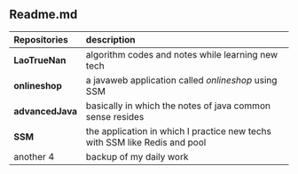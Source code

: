 ## Readme.md
|Repositories|description|
|:---|:---|
|**LaoTrueNan**|algorithm codes and notes while learning new tech|
|**onlineshop**|a javaweb application called *onlineshop* using SSM|
|**advancedJava**|basically in which the notes of java common sense resides|
|**SSM**|the application in which I practice new techs with SSM like Redis and pool|
|another 4|backup of my daily work|
